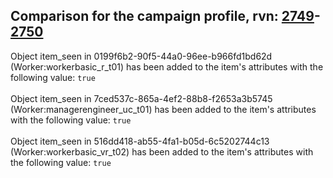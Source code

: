 ## Comparison for the campaign profile, rvn: [2749](https://github.com/PRO100KatYT/FortniteProfileRevisions/tree/main/profiles/campaign/2749%20campaign.json)-[2750](https://github.com/PRO100KatYT/FortniteProfileRevisions/tree/main/profiles/campaign/2750%20campaign.json)

Object item_seen in 0199f6b2-90f5-44a0-96ee-b966fd1bd62d (Worker:workerbasic_r_t01) has been added to the item's attributes with the following value: `true`
<br><br>
Object item_seen in 7ced537c-865a-4ef2-88b8-f2653a3b5745 (Worker:managerengineer_uc_t01) has been added to the item's attributes with the following value: `true`
<br><br>
Object item_seen in 516dd418-ab55-4fa1-b05d-6c5202744c13 (Worker:workerbasic_vr_t02) has been added to the item's attributes with the following value: `true`
<br><br>
